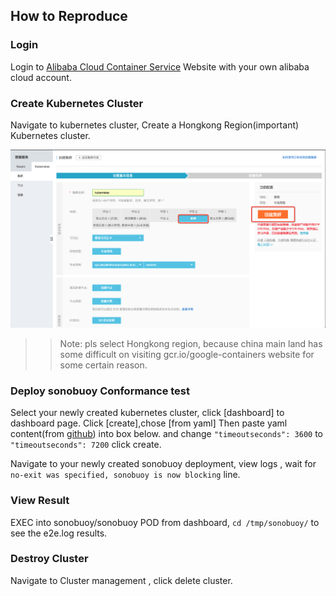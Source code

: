 ## How to Reproduce

### Login

Login to [Alibaba Cloud Container Service](https://cs.console.aliyun.com/) Website with your own alibaba cloud account.

### Create Kubernetes Cluster

Navigate to kubernetes cluster, Create a Hongkong Region(important) Kubernetes cluster.

![](cluster.png)

>> Note:
>> pls select Hongkong region, because china main land has some difficult on visiting
>> gcr.io/google-containers website for some certain reason.

### Deploy sonobuoy Conformance test

Select your newly created kubernetes cluster, click [dashboard] to dashboard page. Click [create],chose [from yaml]
Then paste yaml content(from [github](https://raw.githubusercontent.com/cncf/k8s-conformance/master/sonobuoy-conformance-1.7.yaml)) into box below.
and change ```"timeoutseconds": 3600``` to ```"timeoutseconds": 7200```
click create.

Navigate to your newly created sonobuoy deployment, view logs , wait for ```no-exit was specified, sonobuoy is now blocking``` line.

### View Result

EXEC into sonobuoy/sonobuoy POD from dashboard, ```cd /tmp/sonobuoy/``` to see the e2e.log results.

### Destroy Cluster

Navigate to Cluster management , click delete cluster.